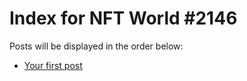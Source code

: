 # Index for NFT World #2146
Posts will be displayed in the order below:

- [Your first post](./001-first.md)

